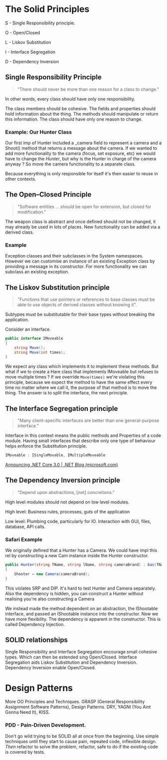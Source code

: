 # The Solid Principles

S - Single Responsibility principle.

O - Open/Closed

L - Liskov Substitution

I - Interface Segregation

D - Dependency Inversion 

## Single Responsibility Principle

>  "There should never be more than one reason for a class to change."

In other words, every class should have only one responsibility.

The class members should be cohesive. The fields and properties should hold information about the thing. The methods should manipulate or return this information. The class should have only one reason to change.

### Example: Our Hunter Class

Our first imp of Hunter included a _camera field to represent a camera and a Shoot() method that returns a message about the camera. If we wanted to add more functionality to the camera (focus, set exposure, etc) we would have to change the *Hunter*, but why is the Hunter in charge of the camera anyway ? So move the camera functionality to a separate class.

Because everything is only responsible for itself it's then easier to reuse in other contexts.

## The Open–Closed Principle

> "Software entities ... should be open for extension, but closed for modification."

The weapon class is abstract and once defined should not be changed, it may already be used in lots of places. New functionality can be added via a derived class.

### Example

Exception classes and their subclasses in the System namespaces. However we can customise an instance of an existing Exception class by providing a message in its constructor. For more functionality we can subclass an existing exception.

## The Liskov Substitution principle

>  "Functions that use pointers or references to base classes must be able to use objects of derived classes without knowing it".

Subtypes must be substitutable for their base types without breaking the application.

Consider an interface.

```c#
public interface IMoveable
{
    string Move();
	string Move(int times);
}
```

We expect any class which implements it to implement these methods. But what if we to create a Hare class that implements IMoveable but refuses to move multiple times ? If we override `Move(times)` we're violating this principle, because we expect the method to have the same effect every time no matter where we call it, the purpose of that method is to move the thing. The answer is to split the interface, the next principle.

## The Interface Segregation principle

> "Many client-specific interfaces are better than one general-purpose interface."

Interface in this context means the public methods and Properties of a code module. Having small interfaces that describe only one type of behaviour helps enforce the Substitution principle.

```c#
IMoveable : ISingleMovable, IMultipleMoveable
```

[Announcing .NET Core 3.0 | .NET Blog (microsoft.com)](https://devblogs.microsoft.com/dotnet/announcing-net-core-3-0/)

## The Dependency Inversion principle

> "Depend upon abstractions, [not] concretions."

High level modules should not depend on low level modules. 

High level: Business rules, processes, guts of the application

Low level: Plumbing code, particularly for IO. Interaction with GUI, files, database, API calls.

### Safari Example

We originally defined that a Hunter has a Camera. We could have impl this rel by constructing a new Cam instance inside the Hunter constructor.

```c#
public Hunter(string fName, string lName, string cameraBrand) : bas(fName, lName)
{
    Shooter = new Camera(cameraBrand);
}
```

This violates SRP and DIP. It's hard to test Hunter and Camera separately. Also the dependency is hidden, you can construct a Hunter without realising you're also constructing a Camera

We instead made the method dependent on an abstraction, the IShootable interface, and passed an IShootable instance into the constructor. Now we have more flexibility. The dependency is apparent in the constructor. This is called Dependency Injection.

## SOLID relationships

Single Responsibility and Interface Segregation encourage small cohesive types. Which can then be extended sing Open/Closed. Interface Segregation aids Liskov Substitution and Dependency Inversion. Dependency Inversion enable Open/Closed.

# Design Patterns

More OO Principles and Techniques. GRASP (General Responsibility Assignment Software Patterns), Design Patterns. DRY, YAGNI (You Aint Gonna Need It), KISS. 

### PDD - Pain-Driven Development. 

Don't go wild trying to be SOLID all at once from the beginning. Use simple techniques until they start to cause pain, repeated code, inflexible design. *Then* refactor to solve the problem, refactor, safe to do if the existing code is covered by tests.